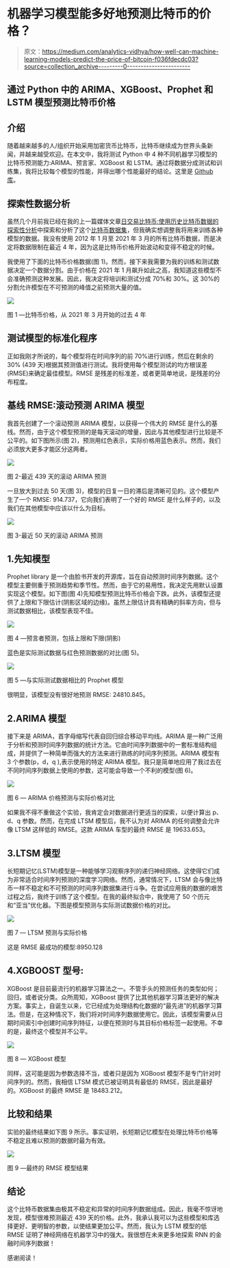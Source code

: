 # 机器学习模型能多好地预测比特币的价格？

> 原文：<https://medium.com/analytics-vidhya/how-well-can-machine-learning-models-predict-the-price-of-bitcoin-f036fdecdc03?source=collection_archive---------0----------------------->

## 通过 Python 中的 ARIMA、XGBoost、Prophet 和 LSTM 模型预测比特币价格

## 介绍

随着越来越多的人/组织开始采用加密货币比特币，比特币继续成为世界头条新闻，并越来越受欢迎。在本文中，我将测试 Python 中 4 种不同机器学习模型的比特币预测能力:ARIMA、预言家、XGBoost 和 LSTM。通过将数据分成测试和训练集，我将比较每个模型的性能，并得出哪个性能最好的结论。这里是 [Github 库](https://github.com/AaronFlore/Forecasting_BitcoinPrices)。

## 探索性数据分析

虽然几个月前我已经在我的上一篇媒体文章[日交易比特币:使用历史比特币数据的探索性分析](/analytics-vidhya/day-trading-bitcoin-an-exploratory-analysis-using-historical-bitcoin-data-c0865383ebf5)中探索和分析了这个[比特币数据集](https://www.kaggle.com/mczielinski/bitcoin-historical-data)，但我确实想调整我将用来训练各种模型的数据。我没有使用 2012 年 1 月至 2021 年 3 月的所有比特币数据，而是决定将数据限制在最近 4 年，因为这是比特币价格开始波动和变得不稳定的时候。

我使用了下面的比特币价格数据(图 1)。然而，接下来我需要为我的训练和测试数据决定一个数据分割。由于价格在 2021 年 1 月飙升如此之高，我知道这些模型不会准确预测这种发展。因此，我决定将培训和测试分成 70%和 30%。这 30%的分割允许模型在不可预测的峰值之前预测大量的值。

![](img/0e54373169d2d52db877e04ed4ebba97.png)

图 1 —比特币价格，从 2021 年 3 月开始的过去 4 年

## 测试模型的标准化程序

正如我刚才所说的，每个模型将在时间序列的前 70%进行训练，然后在剩余的 30% (439 天)根据其预测值进行测试。我将使用每个模型测试的均方根误差(RMSE)来确定最佳模型。RMSE 是残差的标准差，或者更简单地说，是残差的分布程度。

## 基线 RMSE:滚动预测 ARIMA 模型

我首先创建了一个滚动预测 ARIMA 模型，以获得一个伟大的 RMSE 是什么的基线。然而，由于这个模型预测的是每天滚动的增量，因此与其他模型进行比较是不公平的。如下图所示(图 2)，预测用红色表示，实际价格用蓝色表示。然而，我们必须放大更多才能区分这两者。

![](img/186f56cc1694db32ec59dd6b31fd896b.png)

图 2-最近 439 天的滚动 ARIMA 预测

一旦放大到过去 50 天(图 3)，模型的日复一日的滞后是清晰可见的。这个模型产生了一个 RMSE: 914.737，它向我们表明了一个好的 RMSE 是什么样子的，以及我们在其他模型中应该以什么为目标。

![](img/e7c6f96ac83e70860678510d2ddeeebc.png)

图 3-最近 50 天的滚动 ARIMA 预测

## 1.先知模型

Prophet library 是一个由脸书开发的开源库，旨在自动预测时间序列数据。这个模型主要侧重于预测趋势和季节性。然而，由于它的易用性，我决定先用默认设置实现这个模型。如下图(图 4)先知模型预测比特币价格会下跌。此外，该模型还提供了上限和下限估计(阴影区域的边缘)。虽然上限估计具有精确的斜率方向，但与测试数据相比，该模型表现不佳。

![](img/31ae58ddaed5278b86b2fbf08e842849.png)

图 4 —预言者预测，包括上限和下限(阴影)

蓝色是实际测试数据与红色预测数据的对比(图 5)。

![](img/6f6616d136c617f2a1056545ca723460.png)

图 5 —与实际测试数据相比的 Prophet 模型

很明显，该模型没有很好地预测 RMSE: 24810.845。

## 2.ARIMA 模型

接下来是 ARIMA，首字母缩写代表自回归综合移动平均线。ARIMA 是一种广泛用于分析和预测时间序列数据的统计方法。它由时间序列数据中的一套标准结构组成，并提供了一种简单而强大的方法来进行熟练的时间序列预测。ARIMA 模型有 3 个参数(p，d，q ),表示使用的特定 ARIMA 模型。我只是简单地应用了我过去在不同时间序列数据上使用的参数，这可能会导致一个不利的模型(图 6)。

![](img/e0288421e54e3d1f6e14337ca8593361.png)

图 6 — ARIMA 价格预测与实际价格对比

如果我不得不重做这个实验，我肯定会对数据进行更适当的探索，以便计算出 p、d、q 参数。然而，在完成 LTSM 模型后，我不认为对 ARIMA 的任何调整会允许像 LTSM 这样低的 RMSE。这款 ARIMA 车型的最终 RMSE 是 19633.653。

## 3.LTSM 模型

长短期记忆(LSTM)模型是一种能够学习观察序列的递归神经网络。这使得它们成为非常适合时间序列预测的深度学习网络。然而，通常情况下，LTSM 会与像比特币一样不稳定和不可预测的时间序列数据集进行斗争。在尝试应用我的数据的艰苦过程之后，我终于训练了这个模型。在我的最终拟合中，我使用了 50 个历元和“亚当”优化器。下图是模型预测与实际测试数据价格的对比。

![](img/8242bacddba563a49364a4ba5e9e1ad2.png)

图 7 — LTSM 预测与实际价格

这是 RMSE 最成功的模型:8950.128

## 4.XGBOOST 型号:

XGBoost 是目前最流行的机器学习算法之一。不管手头的预测任务的类型如何；回归，或者说分类。众所周知，XGBoost 提供了比其他机器学习算法更好的解决方案。事实上，自诞生以来，它已经成为处理结构化数据的“最先进”的机器学习算法。但是，在这种情况下，我们将对时间序列数据使用它。因此，该模型需要从日期时间索引中创建时间序列特征，以便在预测时与其目标价格标签一起使用。不幸的是，最终这个模型并不公平。

![](img/5af1bf4332ca358852c6266ace358bb3.png)

图 8 — XGBoost 模型

同样，这可能是因为参数选择不当，或者只是因为 XGBoost 模型不是专门针对时间序列的。然而，我相信 LTSM 模式已被证明具有最低的 RMSE，因此是最好的。XGBoost 的最终 RMSE 是 18483.212。

## 比较和结果

实验的最终结果如下图 9 所示。事实证明，长短期记忆模型在处理比特币价格等不稳定且难以预测的数据时最为有效。

![](img/30e79d1ecc37ea7da54be47756e484d8.png)

图 9 —最终的 RMSE 模型结果

## 结论

这个比特币数据集由极其不稳定和异常的时间序列数据组成。因此，我毫不惊讶地发现，模型很难预测最近 439 天的价格。此外，我承认我可以为这些模型和库选择更好、更明智的参数，以使结果更加公平。然而，我认为 LSTM 模型的低 RMSE 证明了神经网络在机器学习中的强大。我很想在未来更多地探索 RNN 的金融时间序列数据！

感谢阅读！